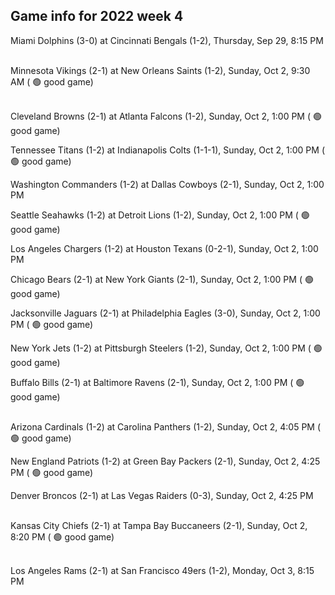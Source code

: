 ## Game info for 2022 week 4
Miami Dolphins (3-0) at Cincinnati Bengals (1-2), Thursday, Sep 29, 8:15 PM

<br/>Minnesota Vikings (2-1) at New Orleans Saints (1-2), Sunday, Oct 2, 9:30 AM (	:green_circle: good game)

<br/>Cleveland Browns (2-1) at Atlanta Falcons (1-2), Sunday, Oct 2, 1:00 PM (	:green_circle: good game)

Tennessee Titans (1-2) at Indianapolis Colts (1-1-1), Sunday, Oct 2, 1:00 PM (	:green_circle: good game)

Washington Commanders (1-2) at Dallas Cowboys (2-1), Sunday, Oct 2, 1:00 PM

Seattle Seahawks (1-2) at Detroit Lions (1-2), Sunday, Oct 2, 1:00 PM (	:green_circle: good game)

Los Angeles Chargers (1-2) at Houston Texans (0-2-1), Sunday, Oct 2, 1:00 PM

Chicago Bears (2-1) at New York Giants (2-1), Sunday, Oct 2, 1:00 PM (	:green_circle: good game)

Jacksonville Jaguars (2-1) at Philadelphia Eagles (3-0), Sunday, Oct 2, 1:00 PM (	:green_circle: good game)

New York Jets (1-2) at Pittsburgh Steelers (1-2), Sunday, Oct 2, 1:00 PM (	:green_circle: good game)

Buffalo Bills (2-1) at Baltimore Ravens (2-1), Sunday, Oct 2, 1:00 PM (	:green_circle: good game)

<br/>Arizona Cardinals (1-2) at Carolina Panthers (1-2), Sunday, Oct 2, 4:05 PM (	:green_circle: good game)

New England Patriots (1-2) at Green Bay Packers (2-1), Sunday, Oct 2, 4:25 PM (	:green_circle: good game)

Denver Broncos (2-1) at Las Vegas Raiders (0-3), Sunday, Oct 2, 4:25 PM

<br/>Kansas City Chiefs (2-1) at Tampa Bay Buccaneers (2-1), Sunday, Oct 2, 8:20 PM (	:green_circle: good game)

<br/>Los Angeles Rams (2-1) at San Francisco 49ers (1-2), Monday, Oct 3, 8:15 PM

